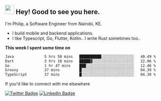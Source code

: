 <h2><img src="https://slackmojis.com/emojis/3643-cool-doge/download" width="30"/> Hey! Good to see you here.</h2>

<p>I'm Philip, a Software Engineer from Nairobi, KE. 

- I build mobile and backend applications.
- I like Typescript, Go, Flutter, Kotlin.. I write Rust sometimes too..</p>

**This week I spent some time on**
<!--START_SECTION:waka-->

```txt
Java              5 hrs 50 mins   ██████████░░░░░░░░░░░░░░░   40.49 %
Dart              3 hrs 18 mins   █████▓░░░░░░░░░░░░░░░░░░░   22.96 %
Go                1 hr 47 mins    ███░░░░░░░░░░░░░░░░░░░░░░   12.46 %
Groovy            37 mins         █░░░░░░░░░░░░░░░░░░░░░░░░   04.39 %
TypeScript        37 mins         █░░░░░░░░░░░░░░░░░░░░░░░░   04.30 %
```

<!--END_SECTION:waka-->

If you'd like to connect with me elsewhere

[![Twitter Badge](https://img.shields.io/badge/-Twitter-1ca0f1?style=flat-square&labelColor=1ca0f1&logo=twitter&logoColor=white&link=https://twitter.com/_diogorodrigues)](https://twitter.com/kimathiphil)  [![Linkedin Badge](https://img.shields.io/badge/-LinkedIn-blue?style=flat-square&logo=Linkedin&logoColor=white&link=https://www.linkedin.com/in/philip-kimathi-2604a9114/)](https://www.linkedin.com/in/philip-kimathi-2604a9114/)
